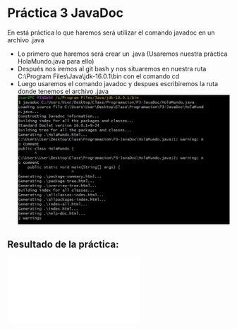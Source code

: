 # Práctica 3 JavaDoc
En está práctica lo que haremos será utilizar el comando javadoc en un archivo .java
+ Lo primero que haremos será crear un .java (Usaremos nuestra práctica HolaMundo.java para ello)
+ Después nos iremos al git bash y nos situaremos en nuestra ruta C:\Program Files\Java\jdk-16.0.1\bin con el comando cd
+ Luego usaremos el comando javadoc y despues escribiremos la ruta donde tenemos el archivo .java 
![Imagen 1](/Programacion/P3-JavaDoc/Javadoc.jpg)
## Resultado de la práctica:
![Imagen 2](/Programacion/P3-JavaDoc/HolaMundo.html)
